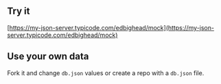 ## Try it

[https://my-json-server.typicode.com/edbighead/mock](https://my-json-server.typicode.com/edbighead/mock)

## Use your own data

Fork it and change `db.json` values or create a repo with a `db.json` file.
